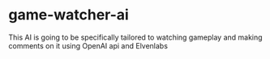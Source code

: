 # game-watcher-ai
This AI is going to be specifically tailored to watching gameplay and making comments on it using OpenAI api and Elvenlabs
